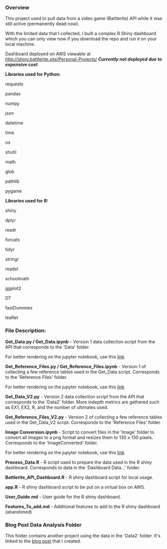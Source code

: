 ### **Overview**

This project used to pull data from a video game (Battlerite) API while it was still active (permanently dead now). 

With the limited data that I collected, I built a complex R Shiny dashboard which you can only view now if you download the repo and run it on your local machine.

Dashboard deployed on AWS viewable at http://shiny.battlerite.site/Personal-Projects/
***Currently not deployed due to expensive cost***

**Libraries used for Python:**

requests

pandas

numpy

json

datetime

time

os

shutil

math

glob

pathlib

pygame

**Libraries used for R:**

shiny

dplyr

readr

forcats

tidyr

stringr

readxl

schoolmath

ggplot2

DT

fastDummies

leaflet


### **File Description:**

**Get_Data.py / Get_Data.ipynb** - Version 1 data collection script from the API that corresponds to the 'Data' folder.

For better rendering on the jupyter notebook, use this [link](https://nbviewer.jupyter.org/github/Skywind555/Personal-Projects/blob/master/Get_Data.ipynb)

**Get_Reference_Files.py / Get_Reference_Files.ipynb** - Version 1 of collecting a few reference tables used in the
Get_Data script. Corresponds to the 'Reference Files' folder.

For better rendering on the jupyter notebook, use this [link](https://nbviewer.jupyter.org/github/Skywind555/Personal-Projects/blob/master/Get_Reference_Files.ipynb)

**Get_Data_V2.py** - Version 2 data collection script from the API that corresponds to the 'Data2' folder. More indepth
metrics are gathered such as EX1, EX2, R, and the number of ultimates used.

**Get_Reference_Files_V2.py** - Version 2 of collecting a few reference tables used in the Get_Data_V2 script. Corresponds to
the 'Reference Files' folder.

**Image Conversion.ipynb** - Script to convert files in the 'Image' folder to convert all images to a png format and resizes them
to 130 x 130 pixels. Corresponds to the 'ImageConverted' folder.

For better rendering on the jupyter notebook, use this [link](https://nbviewer.jupyter.org/github/Skywind555/Personal-Projects/blob/master/Image%20Conversion.ipynb)

**Process_Data.R** - R script used to prepare the data used in the R shiny dashboard. Corresponds to data in the 'Dashboard Data...'
folder.

**Battlerite_API_Dashboard.R** - R shiny dashboard script for local usage.

**app.R** - R shiny dashboard script to be put on a virtual box on AWS.

**User_Guide.md** - User guide for the R shiny dashboard.

**Features_To_add.md** - Additional features to add to the R shiny dashboard (abandoned)

### **Blog Post Data Analysis Folder**

This folder contains another project using the data in the 'Data2' folder. It's linked to the [blog post](https://skywind555.github.io/Answering-Your-Battlerite-Questions-With-Pro-Player-Skywind555/) that I created.